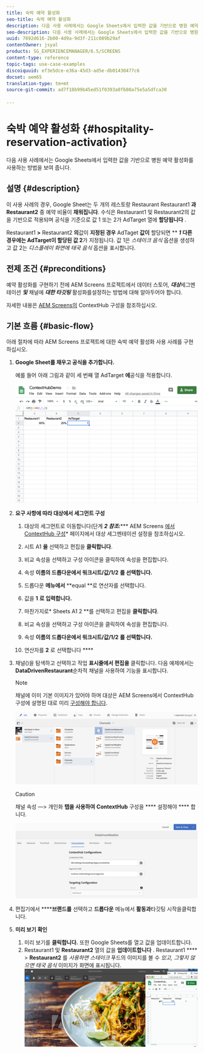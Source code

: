 ```yaml
---
title: 숙박 예약 활성화
seo-title: 숙박 예약 활성화
description: 다음 사용 사례에서는 Google Sheets에서 입력한 값을 기반으로 병원 예약 활성화를 사용하는 방법을 보여 줍니다.
seo-description: 다음 사용 사례에서는 Google Sheets에서 입력한 값을 기반으로 병원 예약 활성화를 사용하는 방법을 보여 줍니다.
uuid: 7692d616-2b00-4d9a-9d3f-211c089b29af
contentOwner: jsyal
products: SG_EXPERIENCEMANAGER/6.5/SCREENS
content-type: reference
topic-tags: use-case-examples
discoiquuid: ef3e5dce-e36a-45d3-ad5e-db01430477c6
docset: aem65
translation-type: tm+mt
source-git-commit: ad7f18b99b45ed51f0393a0f608a75e5a5dfca30

---
```



# 숙박 예약 활성화 {#hospitality-reservation-activation}

다음 사용 사례에서는 Google Sheets에서 입력한 값을 기반으로 병원 예약 활성화를 사용하는 방법을 보여 줍니다.

## 설명 {#description}

이 사용 사례의 경우, Google Sheet는 두 개의 레스토랑 Restaurant Restaurant1 **과 Restaurant2** 중 예약 비율이 **채워집니다**. 수식은 Restaurant1 및 Restaurant2의 값을 기반으로 적용되며 공식을 기준으로 값 1 또는 2가 AdTarget 열에 **할당됩니다** .

Restaurant1 **&gt;** Restaurant2 **의**&#x200B;값이 **지정된 경우** AdTaget **값이** 할당되면 ** ***1* 다른 경우에는 AdTarget이 할당된 값 2**&#x200B;가 지정됩니다. 값 1은 *스테이크 음식* 옵션을 생성하고 값 2는 *디스플레이 화면에 태국 음식* 옵션을 표시합니다.

## 전제 조건 {#preconditions}

예약 활성화를 구현하기 전에 AEM Screens 프로젝트에서 데이터 스토어, ***대상***&#x200B;세그멘테이션 ***및*** 채널에 ***대한 타깃팅*** 활성화를설정하는 방법에 대해 알아두어야 합니다.

자세한 내용은 [AEM Screens의](configuring-context-hub.md) ContextHub 구성을 참조하십시오.

## 기본 흐름 {#basic-flow}

아래 절차에 따라 AEM Screens 프로젝트에 대한 숙박 예약 활성화 사용 사례를 구현하십시오.

1. **Google Sheet를 채우고 공식을 추가합니다.**

   예를 들어 아래 그림과 같이 세 번째 열 AdTarget **에**&#x200B;공식을 적용합니다.

   ![screen_shot_2019-04-29at94132am](assets/screen_shot_2019-04-29at94132am.png)

1. **요구 사항에 따라 대상에서 세그먼트 구성**

   1. 대상의 세그먼트로 이동합니다(단계 ***2 참조:****** AEM Screens [에서 ContextHub 구성](configuring-context-hub.md)* 페이지에서 대상 세그멘테이션 설정을 참조하십시오.

   1. 시트 A1 **을** 선택하고 편집을 **클릭합니다**.

   1. 비교 속성을 선택하고 구성 아이콘을 클릭하여 속성을 편집합니다.
   1. 속성 **이름의 드롭다운에서 워크시트/값/1/2** **를 선택합니다.**

   1. 드롭다운 **메뉴에서** **equal **로 연산자를 선택합니다.

   1. 값을 **1** **로 입력합니다.**

   1. 마찬가지로* Sheets A1 2 **를 선택하고 편집을 **클릭합니다**.

   1. 비교 속성을 선택하고 구성 아이콘을 클릭하여 속성을 편집합니다.
   1. 속성 **이름의 드롭다운에서 워크시트/값/1/2** **를 선택합니다.**

   1. 연산자를 **2** 로 선택합니다 ****

1. 채널()을 탐색하고 선택하고 작업 **표시줄에서 편집을** 클릭합니다. 다음 예제에서는 **DataDrivenRestaurant**&#x200B;순차적 채널을 사용하여 기능을 표시합니다.

   >[!NOTE]
   >
   >채널에 이미 기본 이미지가 있어야 하며 대상은 AEM Screens에서 ContextHub 구성에 설명된 대로 미리 [구성해야 합니다](configuring-context-hub.md).

   ![screen_shot_2019-05-08at14652pm](assets/screen_shot_2019-05-08at14652pm.png)

   >[!CAUTION]
   >
   >채널 속성 —&gt; 개인화 **탭을 사용하여** **ContextHub** 구성을 **** 설정해야 **** 합니다.

   ![screen_shot_2019-05-08at114106am](assets/screen_shot_2019-05-08at114106am.png)

1. 편집기에서 ******브랜드를** 선택하고 **드롭다운** 메뉴에서 **활동과**&#x200B;타깃팅 시작을클릭합니다.
1. **미리 보기 확인**

   1. 미리 보기를 **클릭합니다.** 또한 Google Sheets를 열고 값을 업데이트합니다.
   1. Restaurant1 및 **Restaurant2** 열의 값을 **업데이트합니다** . Restaurant1 **** &gt; **Restaurant2** 를 *사용하면 스테이크* 푸드의 이미지를 볼 수 *있고, 그렇지 않으면 태국 음식* 이미지가 화면에 표시됩니다.
   ![result5](assets/result5.gif)


